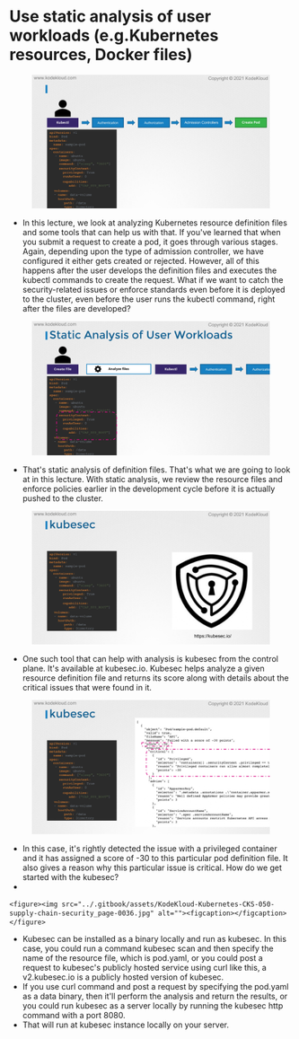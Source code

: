 # Use static analysis of user workloads (e.g.Kubernetes resources, Docker files)

<figure><img src="../.gitbook/assets/KodeKloud-Kubernetes-CKS-050-supply-chain-security_page-0032.jpg" alt=""><figcaption></figcaption></figure>

* In this lecture, we look at analyzing Kubernetes resource definition files and some tools that can help us with that. If you've learned that when you submit a request to create a pod, it goes through various stages. Again, depending upon the type of admission controller, we have configured it either gets created or rejected. However, all of this happens after the user develops the definition files and executes the kubectl commands to create the request. What if we want to catch the security-related issues or enforce standards even before it is deployed to the cluster, even before the user runs the kubectl command, right after the files are developed?

<figure><img src="../.gitbook/assets/KodeKloud-Kubernetes-CKS-050-supply-chain-security_page-0033.jpg" alt=""><figcaption></figcaption></figure>

* That's static analysis of definition files. That's what we are going to look at in this lecture. With static analysis, we review the resource files and enforce policies earlier in the development cycle before it is actually pushed to the cluster.

<figure><img src="../.gitbook/assets/KodeKloud-Kubernetes-CKS-050-supply-chain-security_page-0034.jpg" alt=""><figcaption></figcaption></figure>

* &#x20;One such tool that can help with analysis is kubesec from the control plane. It's available at kubesec.io. Kubesec helps analyze a given resource definition file and returns its score along with details about the critical issues that were found in it.

<figure><img src="../.gitbook/assets/KodeKloud-Kubernetes-CKS-050-supply-chain-security_page-0035.jpg" alt=""><figcaption></figcaption></figure>

* In this case, it's rightly detected the issue with a privileged container and it has assigned a score of -30 to this particular pod definition file. It also gives a reason why this particular issue is critical. How do we get started with the kubesec?
*

    <figure><img src="../.gitbook/assets/KodeKloud-Kubernetes-CKS-050-supply-chain-security_page-0036.jpg" alt=""><figcaption></figcaption></figure>
* Kubesec can be installed as a binary locally and run as kubesec. In this case, you could run a command kubesec scan and then specify the name of the resource file, which is pod.yaml, or you could post a request to kubesec's publicly hosted service using curl like this, a v2.kubesec.io is a publicly hosted version of kubesec.&#x20;
* If you use curl command and post a request by specifying the pod.yaml as a data binary, then it'll perform the analysis and return the results, or you could run kubesec as a server locally by running the kubesec http command with a port 8080.&#x20;
* That will run at kubesec instance locally on your server.
